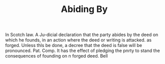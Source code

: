 ---
title: Abiding By
letter: A
permalink: "/definitions/bld-abiding-by.html"
body: In Scotch law. A Ju-dicial declaration that the party abides by the deed on
  which he founds, in an action where the deed or writing is attacked. as forged.
  Unless thls be done, a decree that the deed is false will be pronounced. Pat. Comp.
  It has the effect of pledging the pnrty to stand the consequences of founding on
  n forged deed. Bell
published_at: '2018-07-07'
source: Black's Law Dictionary 2nd Ed (1910)
layout: post
---